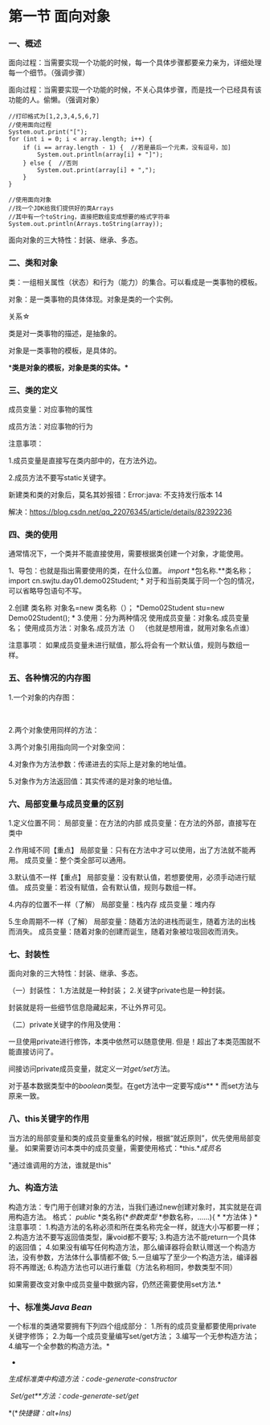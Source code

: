 # 第一节 面向对象

### 一、概述

面向过程：当需要实现一个功能的时候，每一个具体步骤都要亲力亲为，详细处理每一个细节。（强调步骤）

面向过程：当需要实现一个功能的时候，不关心具体步骤，而是找一个已经具有该功能的人。偷懒。（强调对象）

 

```
//打印格式为[1,2,3,4,5,6,7]
//使用面向过程
System.out.print("[");
for (int i = 0; i < array.length; i++) {
    if (i == array.length - 1) {  //若是最后一个元素，没有逗号，加]
        System.out.println(array[i] + "]");
    } else {  //否则
        System.out.print(array[i] + ",");
    }
}
```

 

```
//使用面向对象
//找一个JDK给我们提供好的类Arrays
//其中有一个toString，直接把数组变成想要的格式字符串
System.out.println(Arrays.toString(array));
```

 

面向对象的三大特性：封装、继承、多态。

 

### 二、类和对象

类：一组相关属性（状态）和行为（能力）的集合。可以看成是一类事物的模板。

对象：是一类事物的具体体现。对象是类的一个实例。

 

关系☆

类是对一类事物的描述，是抽象的。

对象是一类事物的模板，是具体的。

***类是对象的模板，对象是类的实体。\***

 

### 三、类的定义

成员变量：对应事物的属性

成员方法：对应事物的行为

 

注意事项：

1.成员变量是直接写在类内部中的，在方法外边。

2.成员方法不要写static关键字。

 

新建类和类的对象后，莫名其妙报错：Error:java: 不支持发行版本 14

解决：https://blog.csdn.net/qq_22076345/article/details/82392236

 

### 四、类的使用

通常情况下，一个类并不能直接使用，需要根据类创建一个对象，才能使用。

 1、导包：也就是指出需要使用的类，在什么位置。
 *import* *包名称.**类名称；
 import cn.swjtu.day01.demo02Student;
\* 对于和当前类属于同一个包的情况，可以省略导包语句不写。

 2.创建
 类名称 对象名=new 类名称（）；
 *Demo02Student stu=new Demo02Student();
\* 
 3.使用：分为两种情况
 使用成员变量：对象名.成员变量名；
 使用成员方法：对象名.成员方法（）
 （也就是想用谁，就用对象名点谁）

 

注意事项：
 如果成员变量未进行赋值，那么将会有一个默认值，规则与数组一样。

 

### 五、各种情况的内存图

1.一个对象的内存图：

​                               

 

2.两个对象使用同样的方法：

 

 

3.两个对象引用指向同一个对象空间：

 

 

4.对象作为方法参数：传递进去的实际上是对象的地址值。

 

 

5.对象作为方法返回值：其实传递的是对象的地址值。

 

### 六、局部变量与成员变量的区别

 1.定义位置不同：
 局部变量：在方法的内部
 成员变量：在方法的外部，直接写在类中

 2.作用域不同【重点】
 局部变量：只有在方法中才可以使用，出了方法就不能再用。
 成员变量：整个类全部可以通用。

 3.默认值不一样【重点】
 局部变量：没有默认值，若想要使用，必须手动进行赋值。
 成员变量：若没有赋值，会有默认值，规则与数组一样。

 4.内存的位置不一样（了解）
 局部变量：栈内存
 成员变量：堆内存

 5.生命周期不一样（了解）
 局部变量：随着方法的进栈而诞生，随着方法的出栈而消失。
 成员变量：随着对象的创建而诞生，随着对象被垃圾回收而消失。

 

### 七、封装性

面向对象的三大特性：封装、继承、多态。

 （一）封装性：
 1.方法就是一种封装；
 2.关键字private也是一种封装。

 封装就是将一些细节信息隐藏起来，不让外界可见。

 

（二）private关键字的作用及使用：

一旦使用private进行修饰，本类中依然可以随意使用.
 但是！超出了本类范围就不能直接访问了。

 间接访问private成员变量，就定义一对*get/set*方法。

 

对于基本数据类型中的*boolean*类型。在get方法中一定要写成*is***
\* 而set方法与原来一致。

 

### 八、this关键字的作用

当方法的局部变量和类的成员变量重名的时候，根据“就近原则”，优先使用局部变量。
 如果需要访问本类中的成员变量，需要使用格式：*this.**成员名*

 "通过谁调用的方法，谁就是this"

 

### 九、构造方法

构造方法：专门用于创建对象的方法，当我们通过new创建对象时，其实就是在调用构造方法。
 格式：
 *public* *类名称(**参数类型* *参数名称，......){
\*  *方法体
 }
\* 
 注意事项：
 1.构造方法的名称必须和所在类名称完全一样，就连大小写都要一样；
 2.构造方法不要写返回值类型，廉void都不要写;
 3.构造方法不能return一个具体的返回值；
 4.如果没有编写任何构造方法，那么编译器将会默认赠送一个构造方法，没有参数，方法体什么事情都不做;
 5.一旦编写了至少一个构造方法，编译器将不再赠送;
 6.构造方法也可以进行重载（方法名称相同，参数类型不同）

 如果需要改变对象中成员变量中数据内容，仍然还需要使用set方法.*



###  十、标准类*Java Bean*

 一个标准的类通常要拥有下列四个组成部分：
 1.所有的成员变量都要使用private关键字修饰；
 2.为每一个成员变量编写set/get方法；
 3.编写一个无参构造方法；
 4.编写一个全参数的构造方法。*

*

*生成标准类中构造方法：code-generate-constructor*

​     *Set/get**方法：code-generate-set/get*

*(**快捷键：alt+Ins)*  